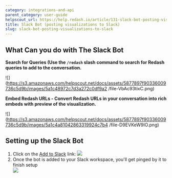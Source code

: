 ```yaml
---
category: integrations-and-api
parent_category: user-guide
helpscout_url: https://help.redash.io/article/131-slack-bot-posting-visualizations-to-slack
title: Slack Bot (posting visualizations to Slack)
slug: slack-bot-posting-visualizations-to-slack
---
```


## What Can you do with The Slack Bot

**Search for Queries (Use the `/redash` slash command to search for Redash queries to add to the conversation.**

![](https://s3.amazonaws.com/helpscout.net/docs/assets/5877897f90336009736c5d9b/images/5a1c48972c7d3a272c0df9a2
/file-VbAc93tixC.png)

**Embed Redash URLs - Convert Redash URLs in your conversation into rich embeds with preview of the visualization.**

![](https://s3.amazonaws.com/helpscout.net/docs/assets/5877897f90336009736c5d9b/images/5a1c4a81042863319924c7b4
/file-D9EVKeW9IO.png)

## Setting up the Slack Bot

1. Click on the [Add to Slack](https://redash.io/slack) link:
    ![](https://s3.amazonaws.com/helpscout.net/docs/assets/5877897f90336009736c5d9b/images/5a1c432e2c7d3a272c0df966/file-TQbF399E9U.png)
2. Once the bot is added to your Slack workspace, you'll get pinged by it to finish setup  
    ![](https://s3.amazonaws.com/helpscout.net/docs/assets/5877897f90336009736c5d9b/images/5a1c4476042863319924c774/file-GPUjLNs1gl.png)

